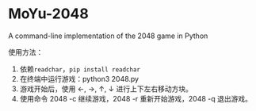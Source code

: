 # MoYu-2048
 A command-line implementation of the 2048 game in Python

使用方法：
1. 依赖`readchar`，`pip install readchar`
2. 在终端中运行游戏：python3 2048.py
3. 游戏开始后，使用 ←, →, ↑, ↓ 进行上下左右移动方块。
4. 使用命令 2048 -c 继续游戏，2048 -r 重新开始游戏，2048 -q 退出游戏。
